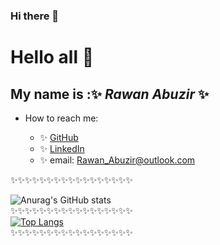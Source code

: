 ### Hi there 👋

# Hello all 👋
## My name is :✨ ***Rawan Abuzir***  ✨

-  How to reach me: 

    - ✨ [GitHub](https://github.com/rawanabuzir)
    - ✨ [LinkedIn](https://www.linkedin.com/in/rawan-khaled-9a3252214)
    - ✨ email: Rawan_Abuzir@outlook.com
      <br>

   
✨✨✨✨✨✨✨✨✨✨✨✨✨✨✨✨✨
  <br>

![Anurag's GitHub stats](https://github-readme-stats.vercel.app/api?username=rawanabuzir&show_icons=true&theme=blueberry_duo)      <br>
✨✨✨✨✨✨✨✨✨✨✨✨✨✨✨✨✨<br>
[![Top Langs](https://github-readme-stats.vercel.app/api/top-langs/?username=rawanabuzir&layout=compact)](https://github.com/rawanabuzir/github-readme-stats) <br>✨✨✨✨✨✨✨✨✨✨✨✨✨✨✨✨✨<br>
